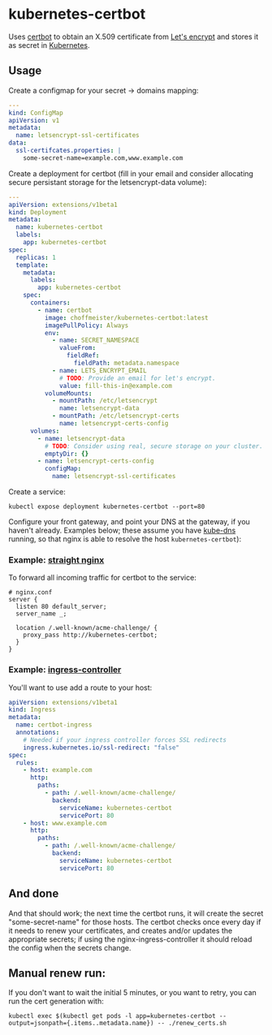 # kubernetes-certbot

Uses [certbot][certbot] to obtain an X.509 certificate from [Let's encrypt][letsencrypt] and stores it as secret in
[Kubernetes][kubernetes].

## Usage

Create a configmap for your secret -> domains mapping:

```yaml
---
kind: ConfigMap
apiVersion: v1
metadata:
  name: letsencrypt-ssl-certificates
data:
  ssl-certifcates.properties: |
    some-secret-name=example.com,www.example.com
```

Create a deployment for certbot (fill in your email and consider allocating secure persistant storage for the
letsencrypt-data volume):

```yml
---
apiVersion: extensions/v1beta1
kind: Deployment
metadata:
  name: kubernetes-certbot
  labels:
    app: kubernetes-certbot
spec:
  replicas: 1
  template:
    metadata:
      labels:
        app: kubernetes-certbot
    spec:
      containers:
        - name: certbot
          image: choffmeister/kubernetes-certbot:latest
          imagePullPolicy: Always
          env:
            - name: SECRET_NAMESPACE
              valueFrom:
                fieldRef:
                  fieldPath: metadata.namespace
            - name: LETS_ENCRYPT_EMAIL
              # TODO: Provide an email for let's encrypt.
              value: fill-this-in@example.com
          volumeMounts:
            - mountPath: /etc/letsencrypt
              name: letsencrypt-data
            - mountPath: /etc/letsencrypt-certs
              name: letsencrypt-certs-config
      volumes:
        - name: letsencrypt-data
          # TODO: Consider using real, secure storage on your cluster.
          emptyDir: {}
        - name: letsencrypt-certs-config
          configMap:
            name: letsencrypt-ssl-certificates
```

Create a service:

```shell
kubectl expose deployment kubernetes-certbot --port=80
```

Configure your front gateway, and point your DNS at the gateway, if you haven't already. Examples below; these assume
you have [kube-dns][kubedns] running, so that nginx is able to resolve the host `kubernetes-certbot`):

### Example: [straight nginx][nginx]

 To forward all incoming traffic for certbot to the service:

```
# nginx.conf
server {
  listen 80 default_server;
  server_name _;

  location /.well-known/acme-challenge/ {
    proxy_pass http://kubernetes-certbot;
  }
}
```

### Example: [ingress-controller][ingress-controller]

You'll want to use add a route to your host:

```yaml
apiVersion: extensions/v1beta1
kind: Ingress
metadata:
  name: certbot-ingress
  annotations:
    # Needed if your ingress controller forces SSL redirects
    ingress.kubernetes.io/ssl-redirect: "false"
spec:
  rules:
    - host: example.com
      http:
        paths:
          - path: /.well-known/acme-challenge/
            backend:
              serviceName: kubernetes-certbot
              servicePort: 80
    - host: www.example.com
      http:
        paths:
          - path: /.well-known/acme-challenge/
            backend:
              serviceName: kubernetes-certbot
              servicePort: 80
```

## And done

And that should work; the next time the certbot runs, it will create the secret "some-secret-name" for those hosts. The
certbot checks once every day if it needs to renew your certificates, and creates and/or updates the appropriate secrets;
if using the nginx-ingress-controller it should reload the config when the secrets change.

## Manual renew run:

If you don't want to wait the initial 5 minutes, or you want to retry, you can run the cert generation with:

```shell
kubectl exec $(kubectl get pods -l app=kubernetes-certbot --output=jsonpath={.items..metadata.name}) -- ./renew_certs.sh
```

[letsencrypt]: https://letsencrypt.org/
[certbot]: https://github.com/certbot/certbot
[kubernetes]: http://kubernetes.io/
[nginx]: https://nginx.org/
[kubedns]: https://github.com/kubernetes/kubernetes/tree/master/build/kube-dns
[ingress-controller]: https://github.com/kubernetes/contrib/tree/master/ingress/controllers
